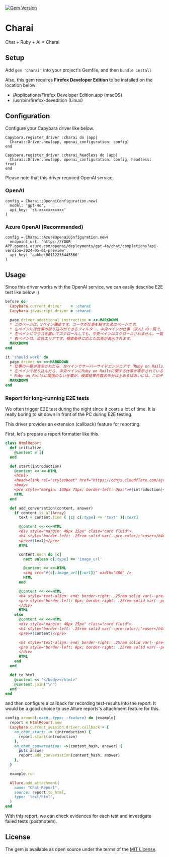 [![Gem Version](https://badge.fury.io/rb/charai.svg)](https://badge.fury.io/rb/charai)


# Charai

Chat + Ruby + AI = Charai

## Setup

Add `gem 'charai'` into your project's Gemfile, and then `bundle install`

Also, this gem requires **Firefox Developer Edition** to be installed on the location below:

- /Applications/Firefox Developer Edition.app (macOS)
- /usr/bin/firefox-devedition (Linux)

## Configuration

Configure your Capybara driver like below.

```
Capybara.register_driver :charai do |app|
  Charai::Driver.new(app, openai_configuration: config)
end

Capybara.register_driver :charai_headless do |app|
  Charai::Driver.new(app, openai_configuration: config, headless: true)
end
```

Please note that this driver required OpenAI service.

### OpenAI

```
config = Charai::OpenaiConfiguration.new(
  model: 'gpt-4o',
  api_key: 'sk-xxxxxxxxxxx'
)
```

### Azure OpenAI (Recommended)

```
config = Charai::AzureOpenaiConfiguration.new(
  endpoint_url: 'https://YOUR-APP.openai.azure.com/openai/deployments/gpt-4o/chat/completions?api-version=2024-05-01-preview',
  api_key: 'aabbcc00112233445566'
)
```

## Usage

Since this driver works with the OpenAI service, we can easily describe E2E test like below :)

```ruby
before do
  Capybara.current_driver    = :charai
  Capybara.javascript_driver = :charai

  page.driver.additional_instruction = <<~MARKDOWN
  * このページは、3ペイン構造です。ユーザが仕事を探すためのページです。
  * 左ペインには仕事の絞り込みができるフィルター、中央ペインが仕事（求人）の一覧で、30件ずつ表示されます。
  * 左ペインにマウスを置いてスクロールしても、中央ペインはスクロールされません。一覧をスクロールしたいときには、中央ペインの座標を確認し、その中央にマウスを置いてスクロールしてください。
  * 右ペインは、広告エリアです。検索条件に応じた広告が表示されます。
  MARKDOWN
end

it 'should work' do
  page.driver << <<~MARKDOWN
  * 仕事の一覧が表示されたら、左ペインでサーバーサイドエンジニアで「Ruby on Rails」の仕事に絞り込みをしてください。
  * 左ペインで絞り込んだら、中央ペインにRuby on Railsに関する仕事が表示されていることを確認してください。
  * Ruby on Railsに関係のない仕事が、検索結果件数の半分以上あるばあいには、このテスト「検索結果不適合」として失敗としてください。
  MARKDOWN
end
```

### Report for long-running E2E tests

We often trigger E2E test during the night since it costs a lot of time. It is really boring to sit down in front of the PC during E2E testing.

This driver provides an extension (callback) feature for reporting.

First, let's prepare a report formatter like this.

```ruby
class HtmlReport
  def initialize
    @content = []
  end

  def start(introduction)
    @content << <<~HTML
    <html>
    <head><link rel="stylesheet" href="https://cdnjs.cloudflare.com/ajax/libs/mini.css/3.0.1/mini-default.min.css"></head>
    <body>
    <pre style="margin: 100px 75px; border-left: 0px;">#{introduction}</pre>
    HTML
  end

  def add_conversation(content, answer)
    if content.is_a?(Array)
      text = content.find { |c| c[:type] == 'text' }[:text]

      @content << <<~HTML
      <div style="margin: 40px 25px" class="card fluid">
      <h4 style="border-left: .25rem solid var(--pre-color);">user</h4>
      <pre>#{text}</pre>
      HTML

      content.each do |c|
        next unless c[:type] == 'image_url'

        @content << <<~HTML
        <img src="#{c[:image_url][:url]}" width="480" />
        HTML
      end

      @content << <<~HTML
      <h4 style="text-align: end; border-right: .25rem solid var(--pre-color);">assistant</h4>
      <pre style="border-left: 0px; border-right: .25rem solid var(--pre-color);">#{answer}</pre>
      </div>
      HTML
    else
      @content << <<~HTML
      <div style="margin: 40px 25px" class="card fluid">
      <h4 style="border-left: .25rem solid var(--pre-color);">user</h4>
      <pre>#{content}</pre>

      <h4 style="text-align: end; border-right: .25rem solid var(--pre-color);">assistant</h4>
      <pre style="border-left: 0px; border-right: .25rem solid var(--pre-color);">#{answer}</pre>
      </div>
      HTML
    end
  end

  def to_html
    @content << "</body></html>"
    @content.join("\n")
  end
end
```

and then configure a callback for recording test-results into the report. It would be a good choice to use Allure reports's attachment feature for this.

```ruby
config.around(:each, type: :feature) do |example|
  report = HtmlReport.new
  Capybara.current_session.driver.callback = {
    on_chat_start: -> (introduction) {
      report.start(introduction)
    },
    on_chat_conversation: ->(content_hash, answer) {
      puts answer
      report.add_conversation(content_hash, answer)
    },
  }

  example.run

  Allure.add_attachment(
    name: "Chat Report",
    source: report.to_html,
    type: 'text/html',
  )
end
```

With this report, we can check evidences for each test and investigate failed tests (postmotem).

## License

The gem is available as open source under the terms of the [MIT License](https://opensource.org/licenses/MIT).
